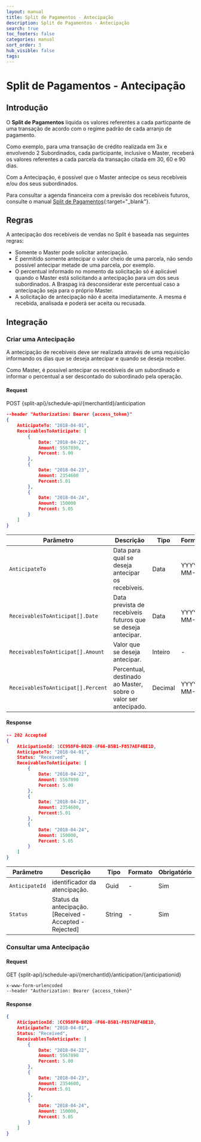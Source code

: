 ```yaml
---
layout: manual
title: Split de Pagamentos - Antecipação
description: Split de Pagamentos - Antecipação
search: true
toc_footers: false
categories: manual
sort_order: 3
hub_visible: false
tags:
---
```


# Split de Pagamentos - Antecipação

## Introdução

O **Split de Pagamentos** liquida os valores referentes a cada particpante de uma transação de acordo com o regime padrão de cada arranjo de pagamento.

Como exemplo, para uma transação de crédito realizada em 3x e envolvendo 2 Subordinados, cada participante, inclusive o Master, receberá os valores referentes a cada parcela da transação citada em 30, 60 e 90 dias.

Com a Antecipação, é possível que o Master antecipe os seus recebíveis e/ou dos seus subordinados.

Para consultar a agenda financeira com a previsão dos recebíveis futuros, consulte o manual [Split de Pagamentos](https://braspag.github.io//manual/split-pagamentos-braspag#agenda-financeira){:target="_blank"}.

## Regras

A antecipação dos recebíveis de vendas no Split é baseada nas seguintes regras:

* Somente o Master pode solicitar antecipação.
* É permitido somente antecipar o valor cheio de uma parcela, não sendo possível antecipar metade de uma parcela, por exemplo.
* O percentual informado no momento da solicitação só é aplicável quando o Master está solicitando a antecipação para um dos seus subordinados. A Braspag irá desconsiderar este percentual caso a antecipação seja para o próprio Master.
* A solicitação de antecipação não é aceita imediatamente. A mesma é recebida, analisada e poderá ser aceita ou recusada.

## Integração

### Criar uma Antecipação

A antecipação de recebíveis deve ser realizada através de uma requisição informando os dias que se deseja antecipar e quando se deseja receber.

Como Master, é possível antecipar os recebíveis de um subordinado e informar o percentual a ser descontado do subordinado pela operação.

#### Request

<aside class="request"><span class="method post">POST</span> <span class="endpoint">{split-api}/schedule-api/{merchantId}/anticipation</span></aside>

```json
--header "Authorization: Bearer {access_token}"
{
    AnticipateTo: "2018-04-01",
    ReceivablesToAnticipate: [
        {
            Date: "2018-04-22",
            Amount: 5567890,
            Percent: 5.00
        },
        {
            Date: "2018-04-23",
            Amount: 2354600
            Percent:5.01
        },
        {
            Date: "2018-04-24",
            Amount: 150000
            Percent: 5.05
        }
    ]
}
```

| Parâmetro                          | Descrição                                                                            | Tipo    | Formato    | Obrigatório |
|------------------------------------|--------------------------------------------------------------------------------------|---------|------------|-------------|
| `AnticipateTo`                     | Data para qual se deseja antecipar os recebíveis.                                    | Data    | YYYY-MM-DD | Sim         |
| `ReceivablesToAnticipat[].Date`    | Data prevista de recebíveis futuros que se deseja antecipar.                         | Data    | YYYY-MM-DD | Sim         |
| `ReceivablesToAnticipat[].Amount`  | Valor que se deseja antecipar.                                                       | Inteiro | -          | Sim         |
| `ReceivablesToAnticipat[].Percent` | Percentual, destinado ao Master, sobre o valor ser antecipado.                       | Decimal | YYYY-MM-DD | Não         |

#### Response

```json
-- 202 Accepted
{
    AticipationId: 1CC958F0-B02B-4F66-B5B1-F857AEF4BE1D,
    AnticipateTo: "2018-04-01",
    Status: "Received",
    ReceivablesToAnticipate: [
        {
            Date: "2018-04-22",
            Amount: 5567890
            Percent: 5.00
        },
        {
            Date: "2018-04-23",
            Amount: 2354600,
            Percent:5.01
        },
        {
            Date: "2018-04-24",
            Amount: 150000,
            Percent: 5.05
        }
    ]
}
```

| Parâmetro                          | Descrição                                                                            | Tipo    | Formato    | Obrigatório |
|------------------------------------|--------------------------------------------------------------------------------------|---------|------------|-------------|
| `AnticipateId`                     | identificador da atencipação.                                                        | Guid    | -          | Sim         |
| `Status`                           | Status da antecipação. [Received - Accepted - Rejected]                              | String  | -          | Sim         |

### Consultar uma Antecipação

#### Request

<aside class="request"><span class="method post">GET</span> <span class="endpoint">{split-api}/schedule-api/{merchantId}/anticipation/{anticipationid}

```shell
x-www-form-urlencoded
--header "Authorization: Bearer {access_token}"  
```

#### Response

```json
{
    AticipationId: 1CC958F0-B02B-4F66-B5B1-F857AEF4BE1D,
    AnticipateTo: "2018-04-01",
    Status: "Received",
    ReceivablesToAnticipate: [
        {
            Date: "2018-04-22",
            Amount: 5567890
            Percent: 5.00
        },
        {
            Date: "2018-04-23",
            Amount: 2354600,
            Percent:5.01
        },
        {
            Date: "2018-04-24",
            Amount: 150000,
            Percent: 5.05
        }
    ]
}
```